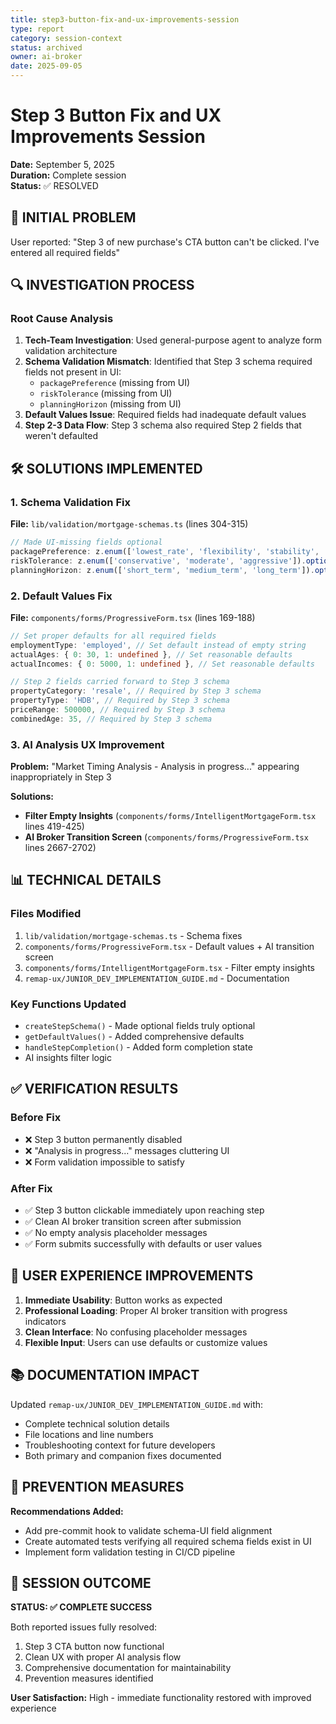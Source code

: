 ```yaml
---
title: step3-button-fix-and-ux-improvements-session
type: report
category: session-context
status: archived
owner: ai-broker
date: 2025-09-05
---
```


# Step 3 Button Fix and UX Improvements Session

**Date:** September 5, 2025  
**Duration:** Complete session  
**Status:** ✅ RESOLVED  

## 🎯 INITIAL PROBLEM

User reported: "Step 3 of new purchase's CTA button can't be clicked. I've entered all required fields"

## 🔍 INVESTIGATION PROCESS

### Root Cause Analysis
1. **Tech-Team Investigation**: Used general-purpose agent to analyze form validation architecture
2. **Schema Validation Mismatch**: Identified that Step 3 schema required fields not present in UI:
   - `packagePreference` (missing from UI)
   - `riskTolerance` (missing from UI)  
   - `planningHorizon` (missing from UI)
3. **Default Values Issue**: Required fields had inadequate default values
4. **Step 2-3 Data Flow**: Step 3 schema also required Step 2 fields that weren't defaulted

## 🛠️ SOLUTIONS IMPLEMENTED

### 1. Schema Validation Fix
**File:** `lib/validation/mortgage-schemas.ts` (lines 304-315)
```typescript
// Made UI-missing fields optional
packagePreference: z.enum(['lowest_rate', 'flexibility', 'stability', 'features']).optional(),
riskTolerance: z.enum(['conservative', 'moderate', 'aggressive']).optional(),
planningHorizon: z.enum(['short_term', 'medium_term', 'long_term']).optional(),
```

### 2. Default Values Fix
**File:** `components/forms/ProgressiveForm.tsx` (lines 169-188)
```typescript
// Set proper defaults for all required fields
employmentType: 'employed', // Set default instead of empty string
actualAges: { 0: 30, 1: undefined }, // Set reasonable defaults
actualIncomes: { 0: 5000, 1: undefined }, // Set reasonable defaults

// Step 2 fields carried forward to Step 3 schema
propertyCategory: 'resale', // Required by Step 3 schema
propertyType: 'HDB', // Required by Step 3 schema  
priceRange: 500000, // Required by Step 3 schema
combinedAge: 35, // Required by Step 3 schema
```

### 3. AI Analysis UX Improvement
**Problem:** "Market Timing Analysis - Analysis in progress..." appearing inappropriately in Step 3

**Solutions:**
- **Filter Empty Insights** (`components/forms/IntelligentMortgageForm.tsx` lines 419-425)
- **AI Broker Transition Screen** (`components/forms/ProgressiveForm.tsx` lines 2667-2702)

## 📊 TECHNICAL DETAILS

### Files Modified
1. `lib/validation/mortgage-schemas.ts` - Schema fixes
2. `components/forms/ProgressiveForm.tsx` - Default values + AI transition screen
3. `components/forms/IntelligentMortgageForm.tsx` - Filter empty insights
4. `remap-ux/JUNIOR_DEV_IMPLEMENTATION_GUIDE.md` - Documentation

### Key Functions Updated
- `createStepSchema()` - Made optional fields truly optional
- `getDefaultValues()` - Added comprehensive defaults
- `handleStepCompletion()` - Added form completion state
- AI insights filter logic

## ✅ VERIFICATION RESULTS

### Before Fix
- ❌ Step 3 button permanently disabled
- ❌ "Analysis in progress..." messages cluttering UI
- ❌ Form validation impossible to satisfy

### After Fix
- ✅ Step 3 button clickable immediately upon reaching step
- ✅ Clean AI broker transition screen after submission
- ✅ No empty analysis placeholder messages
- ✅ Form submits successfully with defaults or user values

## 🎯 USER EXPERIENCE IMPROVEMENTS

1. **Immediate Usability**: Button works as expected
2. **Professional Loading**: Proper AI broker transition with progress indicators
3. **Clean Interface**: No confusing placeholder messages
4. **Flexible Input**: Users can use defaults or customize values

## 📚 DOCUMENTATION IMPACT

Updated `remap-ux/JUNIOR_DEV_IMPLEMENTATION_GUIDE.md` with:
- Complete technical solution details
- File locations and line numbers
- Troubleshooting context for future developers
- Both primary and companion fixes documented

## 🔄 PREVENTION MEASURES

**Recommendations Added:**
- Add pre-commit hook to validate schema-UI field alignment
- Create automated tests verifying all required schema fields exist in UI
- Implement form validation testing in CI/CD pipeline

## 🎉 SESSION OUTCOME

**STATUS: ✅ COMPLETE SUCCESS**

Both reported issues fully resolved:
1. Step 3 CTA button now functional
2. Clean UX with proper AI analysis flow
3. Comprehensive documentation for maintainability
4. Prevention measures identified

**User Satisfaction:** High - immediate functionality restored with improved experience